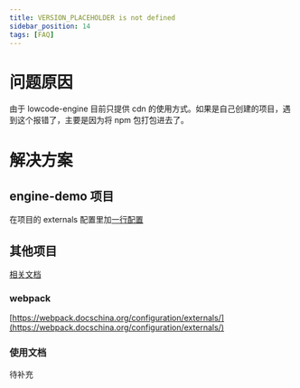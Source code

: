 ```yaml
---
title: VERSION_PLACEHOLDER is not defined
sidebar_position: 14
tags: [FAQ]
---
```

# 问题原因
由于 lowcode-engine 目前只提供 cdn 的使用方式。如果是自己创建的项目，遇到这个报错了，主要是因为将  npm 包打包进去了。

# 解决方案

## engine-demo 项目
在项目的 externals 配置里加[一行配置](https://github.com/alibaba/lowcode-demo/blob/f8afad0df3190565caccc0a1dfd750dbf84c680f/build.json#L16)

## 其他项目
[相关文档](/site/docs/guide/create/useEditor#引入-umd-包资源)
### webpack
[https://webpack.docschina.org/configuration/externals/](https://webpack.docschina.org/configuration/externals/)

### 使用文档
待补充
